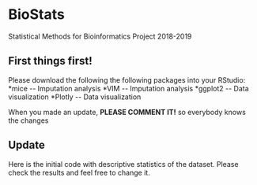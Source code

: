 # BioStats
Statistical Methods for Bioinformatics Project 2018-2019

## First things first!
Please download the following the following packages into your RStudio:
*mice -- Imputation analysis
*VIM -- Imputation analysis
*ggplot2 -- Data visualization
*Plotly -- Data visualization

When you made an update, **PLEASE COMMENT IT!** so everybody knows the changes

## Update
Here is the initial code with descriptive statistics of the dataset. Please check the results and feel free to change
it.
